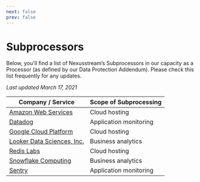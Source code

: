 ```yaml
---
next: false
prev: false
---
```


# Subprocessors

Below, you'll find a list of Nexusstream’s Subprocessors in our capacity as a Processor (as defined by our Data Protection Addendum). Please check this list frequently for any updates.

_Last updated March 17, 2021_

| Company / Service                                                                                                                                                                                                                                                               | Scope of Subprocessing |
| ------------------------------------------------------------------------------------------------------------------------------------------------------------------------------------------------------------------------------------------------------------------------------- | ---------------------- |
| [Amazon Web Services](https://aws.amazon.com/financial-services/security-compliance/compliance-center/?country-compliance-center-cards.sort-by=item.additionalFields.headline&country-compliance-center-cards.sort-order=asc&awsf.country-compliance-center-master-filter=*all) | Cloud hosting          |
| [Datadog](https://www.datadoghq.com/security/)                                                                                                                                                                                                                                  | Application monitoring |
| [Google Cloud Platform](https://cloud.google.com/security/compliance)                                                                                                                                                                                                           | Cloud hosting          |
| [Looker Data Sciences, Inc.](https://looker.com/trust-center/compliance)                                                                                                                                                                                                        | Business analytics     |
| [Redis Labs](https://redislabs.com/company/compliance-and-privacy/)                                                                                                                                                                                                             | Cloud hosting          |
| [Snowflake Computing](https://www.snowflake.com/snowflakes-security-compliance-reports/)                                                                                                                                                                                        | Business analytics     |
| [Sentry](https://sentry.io/security/)                                                                                                                                                                                                                                           | Application monitoring |
